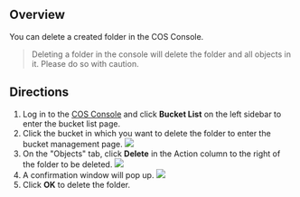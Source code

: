 ## Overview
You can delete a created folder in the COS Console.

> Deleting a folder in the console will delete the folder and all objects in it. Please do so with caution.

## Directions
1. Log in to the [COS Console](https://console.cloud.tencent.com/cos5) and click **Bucket List** on the left sidebar to enter the bucket list page.
2. Click the bucket in which you want to delete the folder to enter the bucket management page.
![](https://main.qcloudimg.com/raw/8fc84cae4f32bde653fff421136a27bd.png)
3. On the "Objects" tab, click **Delete** in the Action column to the right of the folder to be deleted.
![](https://main.qcloudimg.com/raw/15753b54bb04d4fe22bd0ab377db41a5.png)
4. A confirmation window will pop up.
![](https://main.qcloudimg.com/raw/7de3b43e2a2c5e56ce49250d265c0a77.png)
5. Click **OK** to delete the folder.
